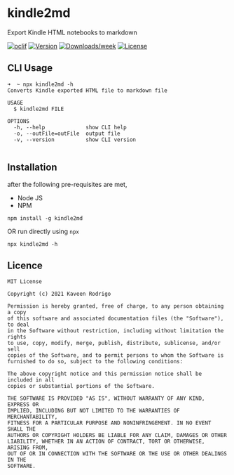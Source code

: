 kindle2md
=========

Export Kindle HTML notebooks to markdown

[![oclif](https://img.shields.io/badge/cli-oclif-brightgreen.svg)](https://oclif.io)
[![Version](https://img.shields.io/npm/v/kindle2md.svg)](https://npmjs.org/package/kindle2md)
[![Downloads/week](https://img.shields.io/npm/dw/kindle2md.svg)](https://npmjs.org/package/kindle2md)
[![License](https://img.shields.io/npm/l/kindle2md.svg)](https://github.com/kaveenr/kindle2md/blob/master/package.json)

## CLI Usage
```
➜  ~ npx kindle2md -h
Converts Kindle exported HTML file to markdown file

USAGE
  $ kindle2md FILE

OPTIONS
  -h, --help             show CLI help
  -o, --outFile=outFile  output file
  -v, --version          show CLI version


```

## Installation

after the following pre-requisites are met, 
- Node JS
- NPM

```
npm install -g kindle2md
```
OR run directly using `npx`
```
npx kindle2md -h
```

## Licence

```
MIT License

Copyright (c) 2021 Kaveen Rodrigo

Permission is hereby granted, free of charge, to any person obtaining a copy
of this software and associated documentation files (the "Software"), to deal
in the Software without restriction, including without limitation the rights
to use, copy, modify, merge, publish, distribute, sublicense, and/or sell
copies of the Software, and to permit persons to whom the Software is
furnished to do so, subject to the following conditions:

The above copyright notice and this permission notice shall be included in all
copies or substantial portions of the Software.

THE SOFTWARE IS PROVIDED "AS IS", WITHOUT WARRANTY OF ANY KIND, EXPRESS OR
IMPLIED, INCLUDING BUT NOT LIMITED TO THE WARRANTIES OF MERCHANTABILITY,
FITNESS FOR A PARTICULAR PURPOSE AND NONINFRINGEMENT. IN NO EVENT SHALL THE
AUTHORS OR COPYRIGHT HOLDERS BE LIABLE FOR ANY CLAIM, DAMAGES OR OTHER
LIABILITY, WHETHER IN AN ACTION OF CONTRACT, TORT OR OTHERWISE, ARISING FROM,
OUT OF OR IN CONNECTION WITH THE SOFTWARE OR THE USE OR OTHER DEALINGS IN THE
SOFTWARE.
```
